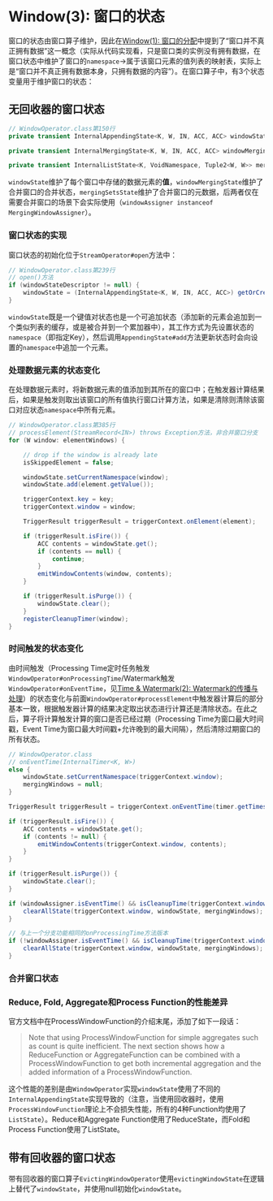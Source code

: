 # Window(3): 窗口的状态

窗口的状态由窗口算子维护，因此在[Window(1): 窗口的分配](/engineering/flink/window1.md)中提到了“窗口并不真正拥有数据”这一概念（实际从代码实现看，只是窗口类的实例没有拥有数据，在窗口状态中维护了窗口的```namespace```$\to$属于该窗口元素的值列表的映射表，实际上是“窗口并不真正拥有数据本身，只拥有数据的内容”）。在窗口算子中，有3个状态变量用于维护窗口的状态：

## 无回收器的窗口状态

```java
// WindowOperator.class第150行
private transient InternalAppendingState<K, W, IN, ACC, ACC> windowState;

private transient InternalMergingState<K, W, IN, ACC, ACC> windowMergingState;

private transient InternalListState<K, VoidNamespace, Tuple2<W, W>> mergingSetsState;
```

```windowState```维护了每个窗口中存储的数据元素的**值**，```windowMergingState```维护了合并窗口的合并状态，```mergingSetsState```维护了合并窗口的元数据，后两者仅在需要合并窗口的场景下会实际使用（```windowAssigner instanceof MergingWindowAssigner```）。

### 窗口状态的实现

窗口状态的初始化位于```StreamOperator#open```方法中：

```java
// WindowOperator.class第239行
// open()方法
if (windowStateDescriptor != null) {
	windowState = (InternalAppendingState<K, W, IN, ACC, ACC>) getOrCreateKeyedState(windowSerializer, windowStateDescriptor);
}
```

```windowState```既是一个键值对状态也是一个可追加状态（添加新的元素会追加到一个类似列表的缓存，或是被合并到一个累加器中），其工作方式为先设置状态的```namespace```（即指定Key），然后调用```AppendingState#add```方法更新状态时会向设置的```namespace```中追加一个元素。

### 处理数据元素的状态变化

在处理数据元素时，将新数据元素的值添加到其所在的窗口中；在触发器计算结果后，如果是触发则取出该窗口的所有值执行窗口计算方法，如果是清除则清除该窗口对应状态```namespace```中所有元素。

```java
// WindowOperator.class第385行
// processElement(StreamRecord<IN>) throws Exception方法，非合并窗口分支
for (W window: elementWindows) {

	// drop if the window is already late
	isSkippedElement = false;

	windowState.setCurrentNamespace(window);
	windowState.add(element.getValue());

	triggerContext.key = key;
	triggerContext.window = window;

	TriggerResult triggerResult = triggerContext.onElement(element);

	if (triggerResult.isFire()) {
		ACC contents = windowState.get();
		if (contents == null) {
			continue;
		}
		emitWindowContents(window, contents);
	}

	if (triggerResult.isPurge()) {
		windowState.clear();
	}
	registerCleanupTimer(window);
}
```

### 时间触发的状态变化

由时间触发（Processing Time定时任务触发```WindowOperator#onProcessingTime```/Watermark触发```WindowOperator#onEventTime```，见[Time & Watermark(2): Watermark的传播与处理](/engineering/flink/time2.md)）的状态变化与前面```WindowOperator#processElement```中触发器计算后的部分基本一致，根据触发器计算的结果决定取出状态进行计算还是清除状态。在此之后，算子将计算触发计算的窗口是否已经过期（Processing Time为窗口最大时间戳，Event Time为窗口最大时间戳+允许晚到的最大间隔），然后清除过期窗口的所有状态。

```java
// WindowOperator.class
// onEventTime(InternalTimer<K, W>)
else {
	windowState.setCurrentNamespace(triggerContext.window);
	mergingWindows = null;
}

TriggerResult triggerResult = triggerContext.onEventTime(timer.getTimestamp());

if (triggerResult.isFire()) {
	ACC contents = windowState.get();
	if (contents != null) {
		emitWindowContents(triggerContext.window, contents);
	}
}

if (triggerResult.isPurge()) {
	windowState.clear();
}

if (windowAssigner.isEventTime() && isCleanupTime(triggerContext.window, timer.getTimestamp())) {
    clearAllState(triggerContext.window, windowState, mergingWindows);
}

// 与上一个分支功能相同的onProcessingTime方法版本
if (!windowAssigner.isEventTime() && isCleanupTime(triggerContext.window, timer.getTimestamp())) {
    clearAllState(triggerContext.window, windowState, mergingWindows);
}
```

### 合并窗口状态

### Reduce, Fold, Aggregate和Process Function的性能差异

官方文档中在ProcessWindowFunction的介绍末尾，添加了如下一段话：

> Note that using ProcessWindowFunction for simple aggregates such as count is quite inefficient. The next section shows how a ReduceFunction or AggregateFunction can be combined with a ProcessWindowFunction to get both incremental aggregation and the added information of a ProcessWindowFunction.

这个性能的差别是由```WindowOperator```实现```windowState```使用了不同的```InternalAppendingState```实现导致的（注意，当使用回收器时，使用```ProcessWindowFunction```理论上不会损失性能，所有的4种Function均使用了```ListState```）。Reduce和Aggregate Function使用了ReduceState，而Fold和Process Function使用了ListState。

## 带有回收器的窗口状态

带有回收器的窗口算子```EvictingWindowOperator```使用```evictingWindowState```在逻辑上替代了```windowState```，并使用null初始化```windowState```。
